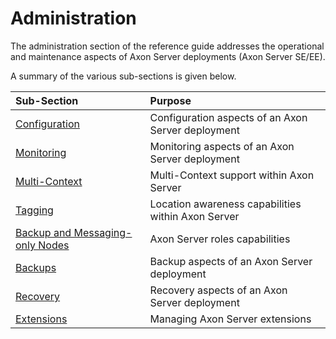 # Administration

The administration section of the reference guide addresses the operational and maintenance aspects of Axon Server deployments \(Axon Server SE/EE\).

A summary of the various sub-sections is given below.

| Sub-Section | Purpose |
| :--- | :--- |
| [Configuration](admin-configuration/) | Configuration aspects of an Axon Server deployment |
| [Monitoring](monitoring/) | Monitoring aspects of an Axon Server deployment |
| [Multi-Context](multi-context.md) | Multi-Context support within Axon Server |
| [Tagging](tagging.md) | Location awareness capabilities within Axon Server |
| [Backup and Messaging-only Nodes](backup-and-messaging-only-nodes.md) | Axon Server roles capabilities |
| [Backups](backups.md) | Backup aspects of an Axon Server deployment |
| [Recovery](recovery.md) | Recovery aspects of an Axon Server deployment |
| [Extensions](extensions.md) | Managing Axon Server extensions |


